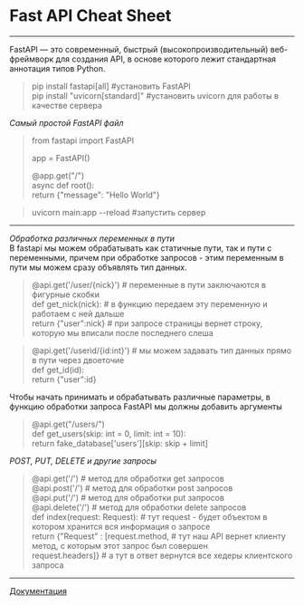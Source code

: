 # Fast API Cheat Sheet  
____  
FastAPI — это современный, быстрый (высокопроизводительный) веб-фреймворк для создания API, в основе которого лежит стандартная аннотация типов Python.

> pip install fastapi[all]          #установить FastAPI  
> pip install "uvicorn[standard]"   #установить uvicorn для работы в качестве сервера      

*Самый простой FastAPI файл*        
> from fastapi import FastAPI    
>  
> app = FastAPI()  
>  
> @app.get("/")  
> async def root():  
>    return {"message": "Hello World"}  

> uvicorn main:app --reload        #запустить сервер  
____  
*Обработка различных переменных в пути*  
В fastapi мы можем обрабатывать как статичные пути, так и пути с переменными, причем при обработке запросов - этим переменным в пути мы можем сразу объявлять тип данных. 

> @api.get('/user/{nick}')      # переменные в пути заключаются в фигурные скобки  
> def get_nick(nick):           # в функцию передаем эту переменную и работаем с ней дальше  
>   return {"user":nick}        # при запросе страницы вернет строку, которую мы вписали после последнего слеша  

> @api.get('/userid/{id:int}')  # мы можем задавать тип данных прямо в пути через двоеточие  
> def get_id(id):                  
>    return {"user":id}     


Чтобы начать принимать и обрабатывать различные параметры, в функцию обработки запроса FastAPI мы должны добавить аргументы  
> @api.get("/users/")  
> def get_users(skip: int = 0, limit: int = 10):  
>    return fake_database['users'][skip: skip + limit]

*POST, PUT, DELETE и другие запросы*    
> @api.get('/')       # метод для обработки get запросов  
> @api.post('/')      # метод для обработки post запросов  
> @api.put('/')       # метод для обработки put запросов  
> @api.delete('/')    # метод для обработки delete запросов  
> def index(request: Request):  # тут request - будет объектом в котором хранится вся информация о запросе  
>    return {"Request" : [request.method,    # тут наш API вернет клиенту метод, с которым этот запрос был совершен  
>                         request.headers]}  # а тут в ответ вернутся все хедеры клиентского запроса

____  
[Документация](https://fastapi.netlify.app/ru/)
